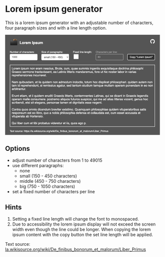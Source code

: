 # Lorem ipsum generator

This is a lorem ipsum generator with an adjustable number of characters, four paragraph sizes and with a line length option.

![screenshot](screenshot.png)

## Options
- adjust number of characters from 1 to 49015
- use different paragraphs:
    - none
    - small (150 - 450 characters)
    - middle (450 - 750 characters)
    - big (750 - 1050 characters)
- set a fixed number of characters per line

## Hints
1. Setting a fixed line length will change the font to monospaced.
2. Due to accessibility the lorem ipsum display will not exceed the screen width even though the line could be longer.
When copying the lorem ipsum content with the copy button the set line length will be applied.

Text source: [la.wikisource.org/wiki/De_finibus_bonorum_et_malorum/Liber_Primus](https://la.wikisource.org/wiki/De_finibus_bonorum_et_malorum/Liber_Primus)
